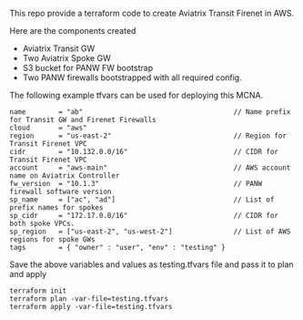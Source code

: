 This repo provide a terraform code to create Aviatrix Transit Firenet in AWS. 

Here are the components created
- Aviatrix Transit GW
- Two Aviatrix Spoke GW
- S3 bucket for PANW FW bootstrap
- Two PANW firewalls bootstrapped with all required config.

The following example tfvars can be used for deploying this MCNA.
```
name        = "ab"                                     // Name prefix for Transit GW and Firenet Firewalls
cloud       = "aws"                                    
region      = "us-east-2"                              // Region for Transit Firenet VPC
cidr        = "10.132.0.0/16"                          // CIDR for Transit Firenet VPC
account     = "aws-main"                               // AWS account name on Aviatrix Controller
fw_version  = "10.1.3"                                 // PANW firewall software version
sp_name     = ["ac", "ad"]                             // List of prefix names for spokes 
sp_cidr     = "172.17.0.0/16"                          // CIDR for both spoke VPCs. 
sp_region   = ["us-east-2", "us-west-2"]               // List of AWS regions for spoke GWs
tags        = { "owner" : "user", "env" : "testing" }
```
Save the above variables and values as testing.tfvars file and pass it to plan and apply
```
terraform init
terraform plan -var-file=testing.tfvars
terraform apply -var-file=testing.tfvars
```